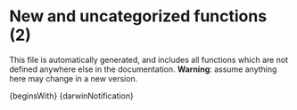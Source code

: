 # New and uncategorized functions (2)

This file is automatically generated, and includes all functions which are not defined anywhere else in the documentation. **Warning**: assume anything here may change in a new version.

{beginsWith}
{darwinNotification}
